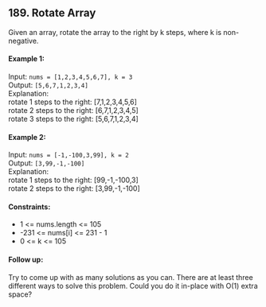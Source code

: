 ## 189. Rotate Array

Given an array, rotate the array to the right by k steps, where k is non-negative.

#### Example 1:

Input: `nums = [1,2,3,4,5,6,7], k = 3`<br>
Output: `[5,6,7,1,2,3,4]`<br>
Explanation:<br>
rotate 1 steps to the right: [7,1,2,3,4,5,6]<br>
rotate 2 steps to the right: [6,7,1,2,3,4,5]<br>
rotate 3 steps to the right: [5,6,7,1,2,3,4]

#### Example 2:

Input: `nums = [-1,-100,3,99], k = 2`<br>
Output: `[3,99,-1,-100]`<br>
Explanation:<br>
rotate 1 steps to the right: [99,-1,-100,3]<br>
rotate 2 steps to the right: [3,99,-1,-100]

#### Constraints:

* 1 <= nums.length <= 105
* -231 <= nums[i] <= 231 - 1
* 0 <= k <= 105

#### Follow up:

Try to come up with as many solutions as you can. There are at least three different ways to solve this problem.
Could you do it in-place with O(1) extra space?
